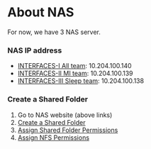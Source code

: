# About NAS

For now, we have 3 NAS server.

### NAS IP address

- [INTERFACES-I All team](http://10.204.100.140:5000/): 10.204.100.140
- [INTERFACES-II MI team](http://10.204.100.139:5000/): 10.204.100.139
- [INTERFACES-III Sleep team](http://10.204.100.138:5000/): 10.204.100.138


### Create a Shared Folder
1. Go to NAS website (above links)
2. [Create a Shared Folder](https://kb.synology.com/th-th/DSM/help/DSM/AdminCenter/file_share_create?version=6)
3. [Assign Shared Folder Permissions](https://kb.synology.com/th-th/DSM/help/DSM/AdminCenter/file_share_privilege?version=6)
4. [Assign NFS Permissions](https://kb.synology.com/th-th/DSM/help/DSM/AdminCenter/file_share_privilege_nfs?version=6)
